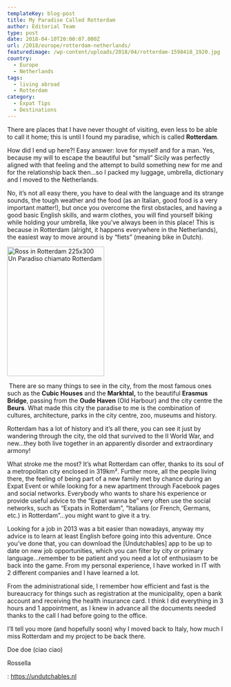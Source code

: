 ```yaml
---
templateKey: blog-post
title: My Paradise Called Rotterdam
author: Editorial Team
type: post
date: 2018-04-10T20:00:07.000Z
url: /2018/europe/rotterdam-netherlands/
featuredimage: /wp-content/uploads/2018/04/rotterdam-1598418_1920.jpg
country:
  - Europe
  - Netherlands
tags:
  - living abroad
  - Rotterdam
category:
  - Expat Tips
  - Destinations
---
```


There are places that I have never thought of visiting, even less to be able to call it home; this is until I found my paradise, which is called **Rotterdam**.

How did I end up here?! Easy answer: love for myself and for a man. Yes, because my will to escape the beautiful but &#8220;small&#8221; Sicily was perfectly aligned with that feeling and the attempt to build something new for me and for the relationship back then&#8230;so I packed my luggage, umbrella, dictionary and I moved to the Netherlands.

No, it&#8217;s not all easy there, you have to deal with the language and its strange sounds, the tough weather and the food (as an Italian, good food is a very important matter!), but once you overcome the first obstacles, and having a good basic English skills, and warm clothes, you will find yourself biking while holding your umbrella, like you&#8217;ve always been in this place! This is because in Rotterdam (alright, it happens everywhere in the Netherlands), the easiest way to move around is by &#8220;fiets&#8221; (meaning bike in Dutch).

<div>
  <p>
    <a href="https://expatmagazine.it/wp-content/uploads/2018/03/Ross-in-Rotterdam.jpg"><img title="Un Paradiso chiamato Rotterdam" src="https://expatmagazine.it/wp-content/uploads/2018/03/Ross-in-Rotterdam-225x300.jpg" sizes="(max-width: 225px) 100vw, 225px" srcset="https://expatmagazine.it/wp-content/uploads/2018/03/Ross-in-Rotterdam-225x300.jpg 225w, https://expatmagazine.it/wp-content/uploads/2018/03/Ross-in-Rotterdam-375x500.jpg 375w, https://expatmagazine.it/wp-content/uploads/2018/03/Ross-in-Rotterdam.jpg 720w" alt="Ross in Rotterdam 225x300 Un Paradiso chiamato Rotterdam" width="225" height="300" /></a>
  </p>
  
  <p>
     There are so many things to see in the city, from the most famous ones such as the <strong>Cubic Houses</strong> and the <strong>Markhtal,</strong> to the beautiful <strong>Erasmus Bridge</strong>, passing from the <strong>Oude Haven</strong> (Old Harbour) and the city centre the <strong>Beurs</strong>. What made this city the paradise to me is the combination of cultures, architecture, parks in the city centre, zoo, museums and history.
  </p>
  
  <p>
    Rotterdam has a lot of history and it&#8217;s all there, you can see it just by wandering through the city, the old that survived to the II World War, and new&#8230;they both live together in an apparently disorder and extraordinary armony!
  </p>
</div>

What stroke me the most? It&#8217;s what Rotterdam can offer, thanks to its soul of a metropolitan city enclosed in 319km². Further more, all the people living there, the feeling of being part of a new family met by chance during an Expat Event or while looking for a new apartment through Facebook pages and social networks. Everybody who wants to share his experience or provide useful advice to the &#8220;Expat wanna be&#8221; very often use the social networks, such as &#8220;Expats in Rotterdam&#8221;, &#8220;Italians (or French, Germans, etc.) in Rotterdam&#8221;&#8230;you might want to give it a try.

Looking for a job in 2013 was a bit easier than nowadays, anyway my advice is to learn at least English before going into this adventure. Once you&#8217;ve done that, you can download the [Undutchables] app to be up to date on new job opportunities, which you can filter by city or primary language&#8230;remember to be patient and you need a lot of enthusiasm to be back into the game. From my personal experience, I have worked in IT with 2 different companies and I have learned a lot.

From the administrational side, I remember how efficient and fast is the bureaucracy for things such as registration at the municipality, open a bank account and receiving the health insurance card. I think I did everything in 3 hours and 1 appointment, as I knew in advance all the documents needed thanks to the call I had before going to the office.

I&#8217;ll tell you more (and hopefully soon) why I moved back to Italy, how much I miss Rotterdam and my project to be back there.

Doe doe (ciao ciao)

Rossella

: https://undutchables.nl
